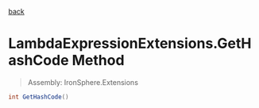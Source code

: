 ﻿

[back](/IronSphere.Extensions/types/LambdaExpressionExtensions)

# LambdaExpressionExtensions.GetHashCode Method

> Assembly: IronSphere.Extensions

```csharp
int GetHashCode()
```



 